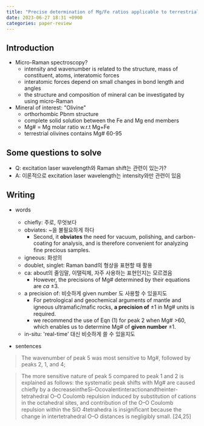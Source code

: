 ```yaml
---
title: "Precise determination of Mg/Fe ratios applicable to terrestrial olivine samples"
date: 2023-06-27 18:31 +0900
categories: paper-review
---
```



## Introduction
- Micro-Raman spectroscopy?
  - intensity and wavenumber is related to the structure, mass of constituent, atoms, interatomic forces
  - interatomic forces depend on small changes in bond length and angles
  - the structure and composition of mineral can be investigated by using micro-Raman
- Mineral of interest: "Olivine"
	- orthorhombic Pbnm structure
	- complete solid solution between the Fe and Mg end members
	- Mg# = Mg molar ratio w.r.t Mg+Fe
	- terrestrial olivines contains Mg# 60-95





## Some questions to solve
- Q: excitation laser wavelength와 Raman shift는 관련이 있는가?
- A: 이론적으로 excitation laser wavelength는 intensity와만 관련이 있음


## Writing
- words
	- chiefly: 주로, 무엇보다 
	- obviates: ~을 불필요하게 하다
 		- Second, it **obviates** the need for vacuum, polishing, and carbon-coating for analysis, and is therefore convenient for analyzing ﬁne precious samples.
	- igneous: 화성의
	- doublet, singlet: Raman band의 형상을 표현할 때 활용
	- ca: about의 줄임말, 이탤릭체, 자주 사용하는 표현인지는 모르겠음
		- However, the precisions of Mg# determined by their equations are *ca* ±3.
	- a precision of: 비슷하게 given number 도 사용할 수 있을지도
 		- For petrological and geochemical arguments of mantle and igneous ultramaﬁc/maﬁc rocks, **a precision of** ±1 in Mg# units is required.
		- we recommend the use of Eqn (1) for peak 2 when Mg# >60, which enables us to determine Mg# of **given number** ±1.
	- in-situ: 'real-time' 대신 비슷하게 쓸 수 있을지도

- sentences
>The wavenumber of peak 5 was most sensitive to Mg#, followed by peaks 2, 1, and 4;

>The more sensitive nature of peak 5 compared to peak 1 and 2 is explained as follows: the systematic peak shifts with Mg# are caused chieﬂy by a decreaseintheSi–Ocovalentinteractionandtheinter-tetrahedral O–O Coulomb repulsion induced by substitution of cations in the octahedral sites, and contribution of the O–O Coulomb repulsion within the SiO 4tetrahedra is insigniﬁcant because the change in intertetrahedral O–O distances is negligibly small. [24,25]

